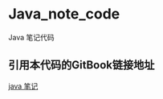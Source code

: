 # Java_note_code
Java 笔记代码

## 引用本代码的GitBook链接地址

[java 笔记](https://rainbomsea.gitbooks.io/-java/content/)


